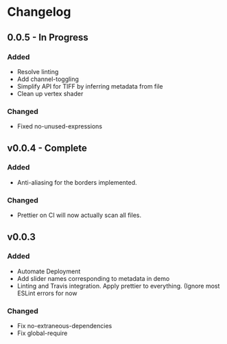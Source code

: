 # Changelog

## 0.0.5 - In Progress

### Added

- Resolve linting
- Add channel-toggling
- Simplify API for TIFF by inferring metadata from file
- Clean up vertex shader

### Changed

- Fixed no-unused-expressions

## v0.0.4 - Complete

### Added

- Anti-aliasing for the borders implemented.

### Changed

- Prettier on CI will now actually scan all files.

## v0.0.3

### Added

- Automate Deployment
- Add slider names corresponding to metadata in demo
- Linting and Travis integration. Apply prettier to everything. (Ignore most ESLint errors for now

### Changed

- Fix no-extraneous-dependencies
- Fix global-require
